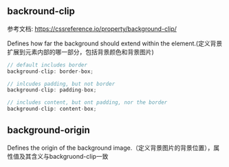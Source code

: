 ## backround-clip
参考文档: https://cssreference.io/property/background-clip/

Defines how far the background should extend within the element.(定义背景扩展到元素内部的哪一部分，包括背景颜色和背景图片)

```js
// default includes border
background-clip: border-box;  

// inlcudes padding, but not border
background-clip: padding-box;

// includes content, but ont padding, nor the border
background-clip: content-box;
```

## background-origin
Defines the origin of the background image.（定义背景图片的背景位置），属性值及其含义与backgruond-clip一致